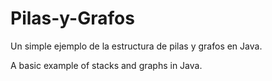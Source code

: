 # Pilas-y-Grafos

Un simple ejemplo de la estructura de pilas y grafos en Java.

A basic example of stacks and graphs in Java.

